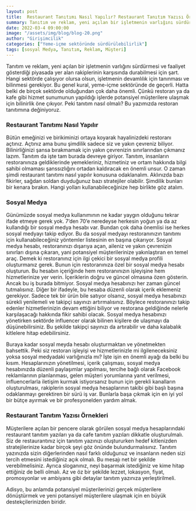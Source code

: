 ```yaml
---
layout: post
title:  Restaurant Tanıtımı Nasıl Yapılır? Restaurant Tanıtım Yazısı Örnekleri    
summary: Tanıtım ve reklam, yeni açılan bir işletmenin varlığını sürdürmesi ve faaliyet gösterdiği piyasada yer alan rakiplerinin karşısında durabilmesi için şart. 
date: 2022-03-4 09:00:00
image: "/assets/img/blog/blog-20.png"
author: "Girişimcilik"
categories: ["Yeme-içme sektöründe sürdürülebilirlik"]
tags: [sosyal Medya, Tanıtım, Reklam, Müşteri]
---
```

Tanıtım ve reklam, yeni açılan bir işletmenin varlığını sürdürmesi ve faaliyet gösterdiği piyasada yer alan rakiplerinin karşısında durabilmesi için şart. Hangi sektörde çalışıyor olursa olsun, işletmenin devamlılık için tanınması ve bilinmesi gerekiyor. Bu genel kural, yeme-içme sektöründe de geçerli. Hatta belki de birçok sektörde olduğundan çok daha önemli. Çünkü restoran ya da kafe gibi hizmet sunumunun yapıldığı işlerde potansiyel müşterilere ulaşmak için bilinirlik öne çıkıyor. Peki tanıtım nasıl olmalı? Bu yazımızda restoran tanıtımına değiniyoruz.


### Restaurant Tanıtımı Nasıl Yapılır

Bütün emeğinizi ve birikiminizi ortaya koyarak hayalinizdeki restoranı açtınız. Açtınız ama bunu şimdilik sadece siz ve yakın çevreniz biliyor. Bilinirliğinizi şansa bırakmamak için yakın çevrenizin sınırlarından çıkmanız lazım. Tanıtım da işte tam burada devreye giriyor. Tanıtım, insanların restoranınıza geldiklerinde yemekleriniz, hizmetiniz ve ortam hakkında bilgi sahibi olmaması şanssızlığını ortadan kaldıracak en önemli unsur. O zaman şimdi restaurant tanıtımı nasıl yapılır konusuna odaklanalım.
Aklınızda bazı fikirler, sağdan soldan duyduğunuz bazı stratejiler olabilir. Şimdilik bunları bir kenara bırakın. Hangi yolları kullanabileceğinize hep birlikte göz atalım.
 
### Sosyal Medya

Günümüzde sosyal medya kullanımının ne kadar yaygın olduğunu tekrar ifade etmeye gerek yok. 7’den 70’e neredeyse herkesin yoğun ya da az kullandığı bir sosyal medya hesabı var. Bundan çok daha önemlisi ise herkes sosyal medyayı takip ediyor. Bu da sosyal medyayı restoranınızın tanıtımı için kullanabileceğiniz yöntemler listesinin en başına çıkarıyor. Sosyal medya hesabı, restoranınızı dışarıya açan, aileniz ve yakın çevrenizin sınırları dışına çıkaran, yani potansiyel müşterilerinize yakınlaştıran en temel araç. Demek ki restoranınız için ilgi çekici bir sosyal medya profili oluşturmanız gerek. Bunun için restoranınıza özel bir sosyal medya hesabı oluşturun. Bu hesabın içeriğinde hem restoranınızın işleyişine hem hizmetlerinize yer verin. İçeriklerin doğru ve güncel olmasına özen gösterin. Ancak bu iş burada bitmiyor. Sosyal medya hesabınızı her zaman güncel tutmalısınız. Diğer bir ifadeyle, bu hesaba düzenli olarak içerik eklemeniz gerekiyor. Sadece tek bir ürün bile satıyor olsanız, sosyal medya hesabınızı sürekli yenilemeli ve takipçi sayınızı artırmalısınız. Böylece restoranınızı takip edenler hizmetlerinizin devam ettiğini biliyor ve restorana geldiğinde nelerle karşılaşacağı hakkında fikir sahibi olacak. Sosyal medya hesabınızı yönetirken sektörde influencer olarak bilinen kişilere de ulaşmayı da düşünebilirsiniz. Bu şekilde takipçi sayınızı da artırabilir ve daha kalabalık kitlelere hitap edebilirsiniz.

Buraya kadar sosyal meyda hesabı oluşturmaktan ve yönetmekten bahsettik. Peki siz restoran işleyişi ve hizmetlerinizle mi ilgileneceksiniz yoksa sosyal medyadaki varlığınızla mı? İşte işin en önemli ayağı da belki bu kısım. Hesaplarınızın yönetilmesi, içerik çalışması, sosyal medya hesabınızda düzenli paylaşımlar yapılması, tercihe bağlı olarak Facebook reklamlarının planlanması, gelen müşteri yorumlarına yanıt verilmesi, influencerlarla iletişim kurmak istiyorsanız bunun için gerekli kanalların oluşturulması, rakiplerin sosyal medya hesaplarının takibi gibi başlı başına odaklanmayı gerektiren bir sürü iş var. Bunlarla başa çıkmak için en iyi yol bir bütçe ayırmak ve bir profesyonelden yardım almak.
 

### Restaurant Tanıtım Yazısı Örnekleri

Müşterilere açılan bir pencere olarak görülen sosyal medya hesaplarındaki restaurant tanıtım yazıları ya da cafe tanıtım yazıları dikkatle oluşturulmalı. Siz de restaurantınız için tanıtım yazınızı oluştururken hedef kitlenizden stratejilerinize kadar birçok şeyi göz önünde bulundurmalısınız. Tanıtım yazınızda sizin diğerlerinden nasıl farklı olduğunuz ve insanların neden sizi tercih etmesini istediğiniz açık olmalı. Bu mesajı net bir şekilde verebilmelisiniz. Ayrıca sloganınız, neyi başarmak istediğiniz ve kime hitap ettiğiniz de belli olmalı. Az ve öz bir şekilde lezzet, lokasyon, fiyat, promosyonlar ve ambiyans gibi detaylar tanıtım yazınıza yerleştirilmeli.

Adisyo, bu anlamda potansiyel müşterilerinizi gerçek müşterilere dönüştürmek ve yeni potansiyel müşterilere ulaşmak için en büyük destekçilerinizden biridir.






